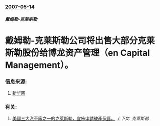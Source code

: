 ### [2007-05-14](/news/2007/05/14/index.md)

##### 戴姆勒-克莱斯勒
# 戴姆勒-克莱斯勒公司将出售大部分克莱斯勒股份给博龙资产管理（en Capital Management）。




### 信息来源:

1. [新华网](http://news.xinhuanet.com/world/2007-05/14/content_6098894.htm)

### 有关:

1. [美國三大汽車廠之一的克萊斯勒，宣佈申請破產保護。](/news/2009/04/30/美國三大汽車廠之一的克萊斯勒-宣佈申請破產保護.md) _上下文: 克萊斯勒_
